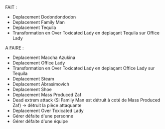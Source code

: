 FAIT :
- Deplacement Dodondondodon
- Deplacement Family Man
- Deplacement Tequila
- Transformation en Over Toxicated Lady en deplaçant Tequila sur Office Lady

A FAIRE :
- Deplacement Maccha Azukina
- Deplacement Office Lady
- Transformation en Over Toxicated Lady en deplaçant Office Lady sur Tequila
- Deplacement Steam
- Deplacement Abrasimovich
- Deplacement Shoe
- Deplacement Mass Produced Zaf
- Dead extrem attack (Si Family Man est détruit à coté de Mass Produced Zaf) -> détruit la pièce attaquante
- Deplacement Over Toxicated Lady
- Gérer défaite d'une personne
- Gérer défaite d'une équipe

